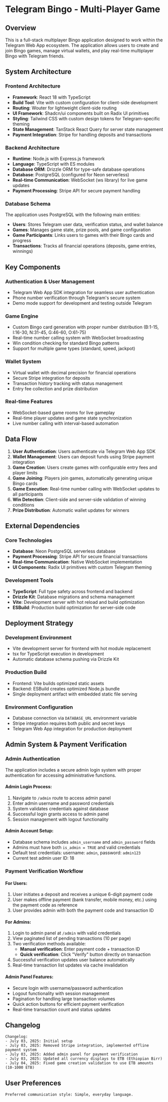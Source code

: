 # Telegram Bingo - Multi-Player Game

## Overview

This is a full-stack multiplayer Bingo application designed to work within the Telegram Web App ecosystem. The application allows users to create and join Bingo games, manage virtual wallets, and play real-time multiplayer Bingo with Telegram friends.

## System Architecture

### Frontend Architecture
- **Framework**: React 18 with TypeScript
- **Build Tool**: Vite with custom configuration for client-side development
- **Routing**: Wouter for lightweight client-side routing
- **UI Framework**: Shadcn/ui components built on Radix UI primitives
- **Styling**: Tailwind CSS with custom design tokens for Telegram-specific theming
- **State Management**: TanStack React Query for server state management
- **Payment Integration**: Stripe for handling deposits and transactions

### Backend Architecture
- **Runtime**: Node.js with Express.js framework
- **Language**: TypeScript with ES modules
- **Database ORM**: Drizzle ORM for type-safe database operations
- **Database**: PostgreSQL (configured for Neon serverless)
- **Real-time Communication**: WebSocket (ws library) for live game updates
- **Payment Processing**: Stripe API for secure payment handling

### Database Schema
The application uses PostgreSQL with the following main entities:
- **Users**: Stores Telegram user data, verification status, and wallet balance
- **Games**: Manages game state, prize pools, and game configuration
- **Game Participants**: Links users to games with their Bingo cards and progress
- **Transactions**: Tracks all financial operations (deposits, game entries, winnings)

## Key Components

### Authentication & User Management
- Telegram Web App SDK integration for seamless user authentication
- Phone number verification through Telegram's secure system
- Demo mode support for development and testing outside Telegram

### Game Engine
- Custom Bingo card generation with proper number distribution (B:1-15, I:16-30, N:31-45, G:46-60, O:61-75)
- Real-time number calling system with WebSocket broadcasting
- Win condition checking for standard Bingo patterns
- Support for multiple game types (standard, speed, jackpot)

### Wallet System
- Virtual wallet with decimal precision for financial operations
- Secure Stripe integration for deposits
- Transaction history tracking with status management
- Entry fee collection and prize distribution

### Real-time Features
- WebSocket-based game rooms for live gameplay
- Real-time player updates and game state synchronization
- Live number calling with interval-based automation

## Data Flow

1. **User Authentication**: Users authenticate via Telegram Web App SDK
2. **Wallet Management**: Users can deposit funds using Stripe payment integration
3. **Game Creation**: Users create games with configurable entry fees and player limits
4. **Game Joining**: Players join games, automatically generating unique Bingo cards
5. **Game Execution**: Real-time number calling with WebSocket updates to all participants
6. **Win Detection**: Client-side and server-side validation of winning conditions
7. **Prize Distribution**: Automatic wallet updates for winners

## External Dependencies

### Core Technologies
- **Database**: Neon PostgreSQL serverless database
- **Payment Processing**: Stripe API for secure financial transactions
- **Real-time Communication**: Native WebSocket implementation
- **UI Components**: Radix UI primitives with custom Telegram theming

### Development Tools
- **TypeScript**: Full type safety across frontend and backend
- **Drizzle Kit**: Database migrations and schema management
- **Vite**: Development server with hot reload and build optimization
- **ESBuild**: Production build optimization for server-side code

## Deployment Strategy

### Development Environment
- Vite development server for frontend with hot module replacement
- tsx for TypeScript execution in development
- Automatic database schema pushing via Drizzle Kit

### Production Build
- Frontend: Vite builds optimized static assets
- Backend: ESBuild creates optimized Node.js bundle
- Single deployment artifact with embedded static file serving

### Environment Configuration
- Database connection via `DATABASE_URL` environment variable
- Stripe integration requires both public and secret keys
- Telegram Web App integration for production deployment

## Admin System & Payment Verification

### Admin Authentication
The application includes a secure admin login system with proper authentication for accessing administrative functions.

#### Admin Login Process:
1. Navigate to `/admin` route to access admin panel
2. Enter admin username and password credentials
3. System validates credentials against database
4. Successful login grants access to admin panel
5. Session management with logout functionality

#### Admin Account Setup:
- Database schema includes `admin_username` and `admin_password` fields
- Admins must have both `is_admin = TRUE` and valid credentials
- Default test credentials: username: `admin`, password: `admin123`
- Current test admin user ID: 18

### Payment Verification Workflow

#### For Users:
1. User initiates a deposit and receives a unique 6-digit payment code
2. User makes offline payment (bank transfer, mobile money, etc.) using the payment code as reference
3. User provides admin with both the payment code and transaction ID

#### For Admins:
1. Login to admin panel at `/admin` with valid credentials
2. View paginated list of pending transactions (10 per page)
3. Two verification methods available:
   - **Manual verification**: Enter payment code + transaction ID
   - **Quick verification**: Click "Verify" button directly on transaction
4. Successful verification updates user balance automatically
5. Real-time transaction list updates via cache invalidation

#### Admin Panel Features:
- Secure login with username/password authentication
- Logout functionality with session management
- Pagination for handling large transaction volumes
- Quick action buttons for efficient payment verification
- Real-time transaction count and status updates

## Changelog

```
Changelog:
- July 03, 2025: Initial setup
- July 03, 2025: Removed Stripe integration, implemented offline payment system
- July 03, 2025: Added admin panel for payment verification
- July 03, 2025: Updated all currency displays to ETB (Ethiopian Birr)
- July 04, 2025: Fixed game creation validation to use ETB amounts (10-1000 ETB)
```

## User Preferences

```
Preferred communication style: Simple, everyday language.
```